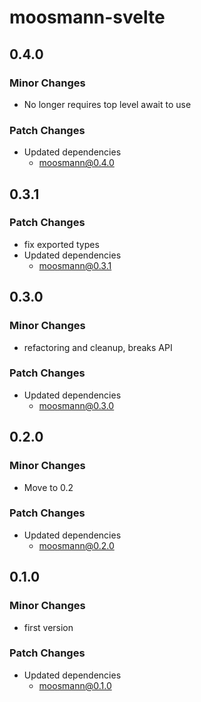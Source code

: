 # moosmann-svelte

## 0.4.0

### Minor Changes

-   No longer requires top level await to use

### Patch Changes

-   Updated dependencies
    -   moosmann@0.4.0

## 0.3.1

### Patch Changes

-   fix exported types
-   Updated dependencies
    -   moosmann@0.3.1

## 0.3.0

### Minor Changes

-   refactoring and cleanup, breaks API

### Patch Changes

-   Updated dependencies
    -   moosmann@0.3.0

## 0.2.0

### Minor Changes

-   Move to 0.2

### Patch Changes

-   Updated dependencies
    -   moosmann@0.2.0

## 0.1.0

### Minor Changes

-   first version

### Patch Changes

-   Updated dependencies
    -   moosmann@0.1.0
